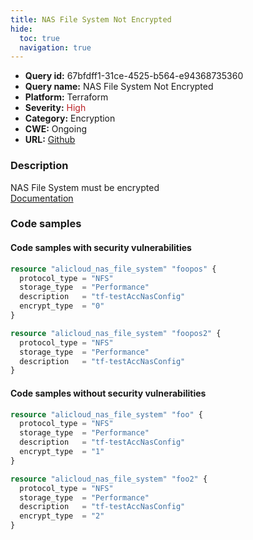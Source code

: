 ```yaml
---
title: NAS File System Not Encrypted
hide:
  toc: true
  navigation: true
---
```


<style>
  .highlight .hll {
    background-color: #ff171742;
  }
  .md-content {
    max-width: 1100px;
    margin: 0 auto;
  }
</style>

-   **Query id:** 67bfdff1-31ce-4525-b564-e94368735360
-   **Query name:** NAS File System Not Encrypted
-   **Platform:** Terraform
-   **Severity:** <span style="color:#bb2124">High</span>
-   **Category:** Encryption
-   **CWE:** Ongoing
-   **URL:** [Github](https://github.com/DataDog/kics/tree/master/assets/queries/terraform/alicloud/nas_file_system_not_encrypted)

### Description
NAS File System must be encrypted<br>
[Documentation](https://registry.terraform.io/providers/aliyun/alicloud/latest/docs/resources/nas_file_system#encrypt_type)

### Code samples
#### Code samples with security vulnerabilities
```tf title="Positive test num. 1 - tf file" hl_lines="5"
resource "alicloud_nas_file_system" "foopos" {
  protocol_type = "NFS"
  storage_type  = "Performance"
  description   = "tf-testAccNasConfig"
  encrypt_type  = "0"
}

```
```tf title="Positive test num. 2 - tf file" hl_lines="1"
resource "alicloud_nas_file_system" "foopos2" {
  protocol_type = "NFS"
  storage_type  = "Performance"
  description   = "tf-testAccNasConfig"
}

```


#### Code samples without security vulnerabilities
```tf title="Negative test num. 1 - tf file"
resource "alicloud_nas_file_system" "foo" {
  protocol_type = "NFS"
  storage_type  = "Performance"
  description   = "tf-testAccNasConfig"
  encrypt_type  = "1"
}

```
```tf title="Negative test num. 2 - tf file"
resource "alicloud_nas_file_system" "foo2" {
  protocol_type = "NFS"
  storage_type  = "Performance"
  description   = "tf-testAccNasConfig"
  encrypt_type  = "2"
}

```
